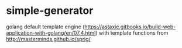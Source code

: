 # simple-generator

golang default template engine (https://astaxie.gitbooks.io/build-web-application-with-golang/en/07.4.html) with template functions from http://masterminds.github.io/sprig/